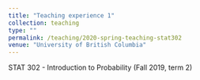 ```yaml
---
title: "Teaching experience 1"
collection: teaching
type: ""
permalink: /teaching/2020-spring-teaching-stat302
venue: "University of British Columbia"
---
```


STAT 302 - Introduction to Probability (Fall 2019, term 2)
